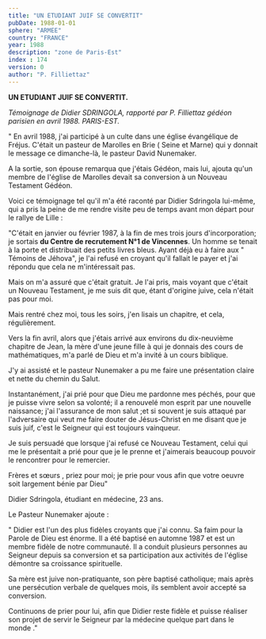 ```yaml
---
title: "UN ETUDIANT JUIF SE CONVERTIT"
pubDate: 1988-01-01
sphere: "ARMEE"
country: "FRANCE"
year: 1988
description: "zone de Paris-Est"
index : 174
version: 0
author: "P. Filliettaz"
---
```


**UN ETUDIANT JUIF SE CONVERTIT.**

_Témoignage de Didier SDRINGOLA, rapporté par P. Filliettaz gédéon parisien en avril 1988. PARIS-EST._

" En avril 1988, j'ai participé à un culte dans une église évangélique de Fréjus. C'était un pasteur de Marolles en Brie ( Seine et Marne) qui y donnait le message ce dimanche-là, le pasteur David Nunemaker.

A la sortie, son épouse remarqua que j'étais Gédéon, mais lui, ajouta qu'un membre de l'église de Marolles devait sa conversion à un Nouveau Testament Gédéon.

Voici ce témoignage tel qu'il m'a été raconté par Didier Sdringola lui-même, qui a pris la peine de me rendre visite peu de temps avant mon départ pour le rallye de Lille :

"C'était en janvier ou février 1987, à la fin de mes trois jours d'incorporation; je sortais **du Centre de recrutement N°1 de Vincennes**. Un homme se tenait à la porte et distribuait des petits livres bleus. Ayant déjà eu à faire aux " Témoins de Jéhova", je l'ai refusé en croyant qu'il fallait le payer et j'ai répondu que cela ne m'intéressait pas.

Mais on m'a assuré que c'était gratuit. Je l'ai pris, mais voyant que c'était un Nouveau Testament, je me suis dit que, étant d'origine juive, cela n'était pas pour moi.

Mais rentré chez moi, tous les soirs, j'en lisais un chapitre, et cela, régulièrement.

Vers la fin avril, alors que j'étais arrivé aux environs du dix-neuvième chapitre de Jean, la mère d'une jeune fille à qui je donnais des cours de mathématiques, m'a parlé de Dieu et m'a invité à un cours biblique.

J'y ai assisté et le pasteur Nunemaker a pu me faire une présentation claire et nette du chemin du Salut.

Instantanément, j'ai prié pour que Dieu me pardonne mes péchés, pour que je puisse vivre selon sa volonté; il a renouvelé mon esprit par une nouvelle naissance; j'ai l'assurance de mon salut ;et si souvent je suis attaqué par l'adversaire qui veut me faire douter de Jésus-Christ en me disant que je suis juif, c'est le Seigneur qui est toujours vainqueur.

Je suis persuadé que lorsque j'ai refusé ce Nouveau Testament, celui qui me le présentait a prié pour que je le prenne et j'aimerais beaucoup pouvoir le rencontrer pour le remercier.

Frères et sœurs , priez pour moi; je prie pour vous afin que votre oeuvre soit largement bénie par Dieu"

Didier Sdringola, étudiant en médecine, 23 ans.

Le Pasteur Nunemaker ajoute :

" Didier est l'un des plus fidèles croyants que j'ai connu. Sa faim pour la Parole de Dieu est énorme. Il a été baptisé en automne 1987 et est un membre fidèle de notre communauté. Il a conduit plusieurs personnes au Seigneur depuis sa conversion et sa participation aux activités de l'église démontre sa croissance spirituelle.

Sa mère est juive non-pratiquante, son père baptisé catholique; mais après une persécution verbale de quelques mois, ils semblent avoir accepté sa conversion.

Continuons de prier pour lui, afin que Didier reste fidèle et puisse réaliser son projet de servir le Seigneur par la médecine quelque part dans le monde ."